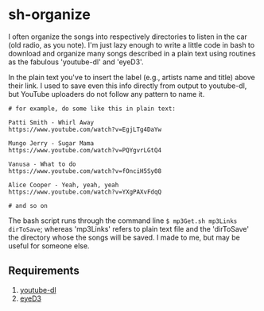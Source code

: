 # sh-organize
I often organize the songs into respectively directories to listen in the car (old radio, as you note).
I'm just lazy enough to write a little code in bash to download and organize many songs described in a plain text using routines as the fabulous 'youtube-dl' and 'eyeD3'.

In the plain text you've to insert the label (e.g., artists name and title) above their link. I used to save even this info directly from output to youtube-dl, but YouTube uploaders do not follow any pattern to name it.

```
# for example, do some like this in plain text:

Patti Smith - Whirl Away
https://www.youtube.com/watch?v=EgjLTg4DaYw

Mungo Jerry - Sugar Mama
https://www.youtube.com/watch?v=PQYgvrLGtQ4

Vanusa - What to do
https://www.youtube.com/watch?v=fOnciH5Sy08

Alice Cooper - Yeah, yeah, yeah
https://www.youtube.com/watch?v=YXgPAXvFdqQ

# and so on
```

The bash script runs through the command line `$ mp3Get.sh mp3Links dirToSave`; whereas 'mp3Links' refers to plain text file and the 'dirToSave' the directory whose the songs will be saved. I made to me, but may be useful for someone else. 

## Requirements
1. [youtube-dl](https://github.com/ytdl-org/youtube-dl/)
2. [eyeD3](https://github.com/nicfit/eyed3)
